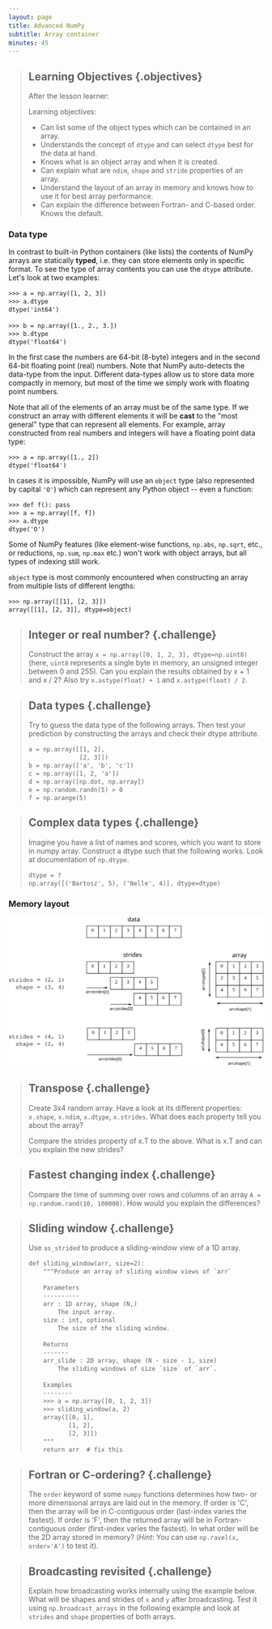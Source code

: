 ```yaml
---
layout: page
title: Advanced NumPy 
subtitle: Array container
minutes: 45
---
```

> ## Learning Objectives {.objectives}
>
> After the lesson learner:
>
> Learning objectives:
>
> * Can list some of the object types which can be contained in an array.
> * Understands the concept of `dtype` and can select `dtype` best for the data at hand.
> * Knows what is an object array and when it is created.
> * Can explain what are `ndim`, `shape` and `stride` properties of an array.
> * Understand the layout of an array in memory and knows how to use it for best array performance.
> * Can explain the difference between Fortran- and C-based order. Knows the default.

### Data type 

In contrast to built-in Python containers (like lists) the contents of NumPy arrays are statically **typed**, i.e. they can store elements only in specific format. To see the type of array contents you can use the `dtype` attribute. Let's look at two examples:

```
>>> a = np.array([1, 2, 3])
>>> a.dtype
dtype('int64')

>>> b = np.array([1., 2., 3.])
>>> b.dtype
dtype('float64')
```

In the first case the numbers are 64-bit (8-byte) integers and in the second 64-bit floating point (real)  numbers. Note that NumPy auto-detects the data-type from the input. Different data-types allow us to store data more compactly in memory, but most of the time we simply work with floating point numbers.

Note that all of the elements of an array must be of the same type. If we construct an array with different elements it will be **cast** to the "most general" type that can represent all elements. For example, array constructed from real numbers and integers will have a floating point data type:

```
>>> a = np.array([1., 2])
dtype('float64')
```

In cases it is impossible, NumPy will use an `object` type (also represented by capital `'O'`) which can represent any Python object -- even a function:

```
>>> def f(): pass
>>> a = np.array([f, f])
>>> a.dtype
dtype('O')
```

Some of NumPy features (like element-wise functions, `np.abs`, `np.sqrt`, etc., or reductions, `np.sum`, `np.max` etc.) won't work with object arrays, but all types of indexing still work.

`object` type is most commonly encountered when constructing an array from multiple lists of different lengths:

```
>>> np.array([[1], [2, 3]])
array([[1], [2, 3]], dtype=object)
```


> ## Integer or real number? {.challenge}
>
> Construct the array `x = np.array([0, 1, 2, 3], dtype=np.uint8)` (here, `uint8`
> represents a single byte in memory, an unsigned integer between 0 and 255). Can
> you explain the results obtained by x + 1 and x / 2? Also try `x.astype(float) + 1` and `x.astype(float) / 2`.

> ## Data types {.challenge}
>
> Try to guess the data type of the following arrays. Then test your prediction by  constructing the arrays and check their dtype attribute.
>
> ```
> a = np.array([[1, 2], 
>               [2, 3]])
> b = np.array(['a', 'b', 'c'])
> c = np.array([1, 2, 'a'])
> d = np.array([np.dot, np.array])
> e = np.random.randn(5) > 0
> f = np.arange(5)
> ```

> ## Complex data types {.challenge}
>
> Imagine you have a list of names and scores, which you want to store in numpy array. Construct a dtype such that the following works. Look at documentation of `np.dtype`.
>
> ```
> dtype = ?
> np.array([('Bartosz', 5), ('Nelle', 4)], dtype=dtype)
> ```

### Memory layout

![Shape and strides](fig/strides.svg)

> ## Transpose {.challenge}
>
> Create 3x4 random array. Have a look at its different properties: ``x.shape``, ``x.ndim``,
``x.dtype``, ``x.strides``. What does each property tell you about the array?
> 
> Compare the strides property of x.T to the above. What is x.T and can you
explain the new strides?

> ## Fastest changing index {.challenge}
>
>  Compare the time of summing over rows and columns of an array `A = np.random.rand(10, 100000)`. How would you explain the differences?

> ## Sliding window {.challenge}
>
> Use `as_strided` to produce a sliding-window view of a 1D array.
>
> ```
> def sliding_window(arr, size=2):
>     """Produce an array of sliding window views of `arr`
>     
>     Parameters
>     ----------
>     arr : 1D array, shape (N,)
>         The input array.
>     size : int, optional
>         The size of the sliding window.
>         
>     Returns
>     -------
>     arr_slide : 2D array, shape (N - size - 1, size)
>         The sliding windows of size `size` of `arr`.
>         
>     Examples
>     --------
>     >>> a = np.array([0, 1, 2, 3])
>     >>> sliding_window(a, 2)
>     array([[0, 1],
>            [1, 2],
>            [2, 3]])
>     """
>     return arr  # fix this
> ```

> ## Fortran or C-ordering? {.challenge}
>
> The `order` keyword of some `numpy` functions determines how two- or more dimensional arrays are laid out in the memory. If order is 'C', then the array will be in C-contiguous order (last-index varies the fastest). If order is 'F', then the returned array will be in Fortran-contiguous order (first-index varies the fastest). In what order will be the 2D array stored in memory? (*Hint*: You can use `np.ravel(x, order='A')` to test it).

> ## Broadcasting revisited {.challenge}
>
>  Explain how broadcasting works internally using the example below. What will be shapes and strides of `x` and `y` after broadcasting. Test it using `np.broadcast_arrays` in the following example and look at `strides` and `shape` properties of both arrays.
